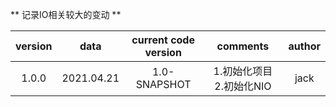 ** 记录IO相关较大的变动 **

| version |    data    |  current code version  | comments | author |
| :-----: |  :-------: |  :------------------:  | :------: | :----: |
|  1.0.0  | 2021.04.21 |       1.0-SNAPSHOT     | 1.初始化项目  2.初始化NIO | jack |